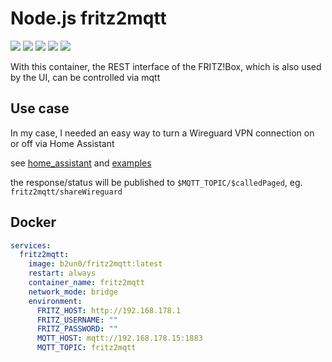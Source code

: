 # Node.js fritz2mqtt

![](https://img.shields.io/github/license/b2un0/fritz2mqtt.svg)
![](https://img.shields.io/docker/pulls/b2un0/fritz2mqtt.svg)
![](https://img.shields.io/docker/stars/b2un0/fritz2mqtt.svg)
![](https://img.shields.io/docker/image-size/b2un0/fritz2mqtt.svg)
![](https://github.com/b2un0/fritz2mqtt/workflows/container/badge.svg)

With this container, the REST interface of the FRITZ!Box, which is also used by the UI, can be controlled via mqtt

## Use case

In my case, I needed an easy way to turn a Wireguard VPN connection on or off via Home Assistant

see [home_assistant](./home_assistant) and [examples](./examples)

the response/status will be published to `$MQTT_TOPIC/$calledPaged`, eg. `fritz2mqtt/shareWireguard`

## Docker

```yaml
services:
  fritz2mqtt:
    image: b2un0/fritz2mqtt:latest
    restart: always
    container_name: fritz2mqtt
    network_mode: bridge
    environment:
      FRITZ_HOST: http://192.168.178.1
      FRITZ_USERNAME: ""
      FRITZ_PASSWORD: ""
      MQTT_HOST: mqtt://192.168.178.15:1883
      MQTT_TOPIC: fritz2mqtt
```
